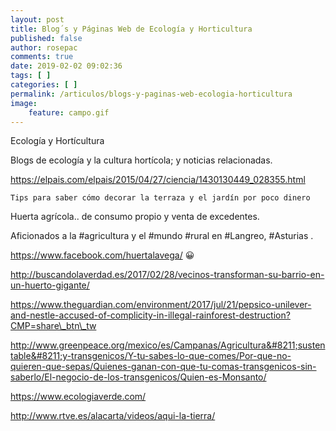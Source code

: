 ```yaml
---
layout: post
title: Blog´s y Páginas Web de Ecología y Horticultura
published: false
author: rosepac
comments: true
date: 2019-02-02 09:02:36
tags: [ ]
categories: [ ]
permalink: /articulos/blogs-y-paginas-web-ecologia-horticultura
image:
    feature: campo.gif
---
```

Ecología y Hortícultura
  
Blogs de ecología y la cultura hortícola; y noticias relacionadas.

https://elpais.com/elpais/2015/04/27/ciencia/1430130449_028355.html


  
    Tips para saber cómo decorar la terraza y el jardín por poco dinero
  




Huerta agrícola.. de consumo propio y venta de excedentes.
  
Aficionados a la #agricultura y el #mundo #rural en #Langreo, #Asturias .
  
https://www.facebook.com/huertalavega/ 😀
  
http://buscandolaverdad.es/2017/02/28/vecinos-transforman-su-barrio-en-un-huerto-gigante/
  

  
https://www.theguardian.com/environment/2017/jul/21/pepsico-unilever-and-nestle-accused-of-complicity-in-illegal-rainforest-destruction?CMP=share\_btn\_tw
  
http://www.greenpeace.org/mexico/es/Campanas/Agricultura&#8211;sustentable&#8211;y-transgenicos/Y-tu-sabes-lo-que-comes/Por-que-no-quieren-que-sepas/Quienes-ganan-con-que-tu-comas-transgenicos-sin-saberlo/El-negocio-de-los-transgenicos/Quien-es-Monsanto/
  
https://www.ecologiaverde.com/

http://www.rtve.es/alacarta/videos/aqui-la-tierra/